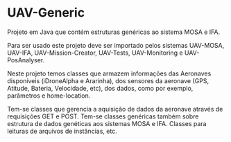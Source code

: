 # UAV-Generic

Projeto em Java que contém estruturas genéricas ao sistema MOSA e IFA.

Para ser usado este projeto deve ser importado pelos sistemas UAV-MOSA, UAV-IFA, UAV-Mission-Creator, UAV-Tests, UAV-Monitoring e UAV-PosAnalyser.

Neste projeto temos classes que armazem informações das Aeronaves disponíveis (iDroneAlpha e Ararinha), dos sensores da aeronave (GPS, Atitude, Bateria, Velocidade, etc), dos dados, como por exemplo, parâmetros e home-location.

Tem-se classes que gerencia a aquisição de dados da aeronave através de requisições GET e POST. Tem-se classes genéricas também sobre estrutura de dados genéticas aos sistemas MOSA e IFA. Classes para leituras de arquivos de instâncias, etc.
